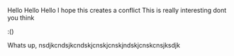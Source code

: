 Hello Hello Hello
I hope this creates a conflict
This is really interesting dont you think

:()

Whats up, nsdjkcndsjkcndskjcnskjcnskjndskjcnskcnsjksdjk
